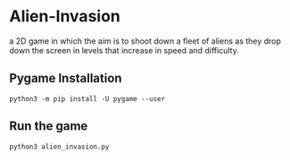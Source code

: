 # Alien-Invasion
a 2D game in which the aim is to shoot down a fleet of aliens as they drop down the screen in levels that increase in speed and difficulty.

## Pygame Installation
```
python3 -m pip install -U pygame --user
```

## Run the game
```
python3 alien_invasion.py
```
